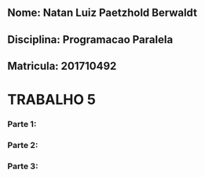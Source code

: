## Nome: Natan Luiz Paetzhold Berwaldt
## Disciplina: Programacao Paralela
## Matricula: 201710492

# TRABALHO 5

### Parte 1:


### Parte 2:


### Parte 3:

